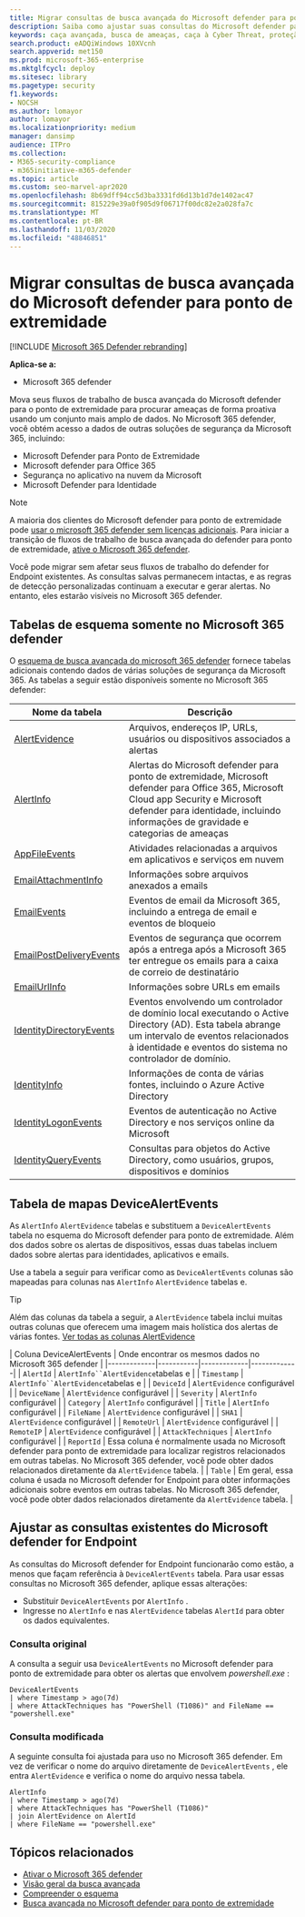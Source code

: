 ```yaml
---
title: Migrar consultas de busca avançada do Microsoft defender para ponto de extremidade
description: Saiba como ajustar suas consultas do Microsoft defender para ponto de extremidade para que você possa usá-las no Microsoft 365 defender
keywords: caça avançada, busca de ameaças, caça à Cyber Threat, proteção de ameaças da Microsoft, Microsoft 365, MTP, M365, Microsoft defender ATP, mdatp, pesquisa, consulta, telemetria, detecções personalizadas, esquema, Kusto, Microsoft 365, mapeamento
search.product: eADQiWindows 10XVcnh
search.appverid: met150
ms.prod: microsoft-365-enterprise
ms.mktglfcycl: deploy
ms.sitesec: library
ms.pagetype: security
f1.keywords:
- NOCSH
ms.author: lomayor
author: lomayor
ms.localizationpriority: medium
manager: dansimp
audience: ITPro
ms.collection:
- M365-security-compliance
- m365initiative-m365-defender
ms.topic: article
ms.custom: seo-marvel-apr2020
ms.openlocfilehash: 8b69dff94cc5d3ba3331fd6d13b1d7de1402ac47
ms.sourcegitcommit: 815229e39a0f905d9f06717f00dc82e2a028fa7c
ms.translationtype: MT
ms.contentlocale: pt-BR
ms.lasthandoff: 11/03/2020
ms.locfileid: "48846851"
---
```

# <a name="migrate-advanced-hunting-queries-from-microsoft-defender-for-endpoint"></a>Migrar consultas de busca avançada do Microsoft defender para ponto de extremidade

[!INCLUDE [Microsoft 365 Defender rebranding](../includes/microsoft-defender.md)]

**Aplica-se a:**
- Microsoft 365 defender

Mova seus fluxos de trabalho de busca avançada do Microsoft defender para o ponto de extremidade para procurar ameaças de forma proativa usando um conjunto mais amplo de dados. No Microsoft 365 defender, você obtém acesso a dados de outras soluções de segurança da Microsoft 365, incluindo:

- Microsoft Defender para Ponto de Extremidade
- Microsoft defender para Office 365
- Segurança no aplicativo na nuvem da Microsoft
- Microsoft Defender para Identidade

>[!NOTE]
>A maioria dos clientes do Microsoft defender para ponto de extremidade pode [usar o microsoft 365 defender sem licenças adicionais](prerequisites.md#licensing-requirements). Para iniciar a transição de fluxos de trabalho de busca avançada do defender para ponto de extremidade, [ative o Microsoft 365 defender](mtp-enable.md).

Você pode migrar sem afetar seus fluxos de trabalho do defender for Endpoint existentes. As consultas salvas permanecem intactas, e as regras de detecção personalizadas continuam a executar e gerar alertas. No entanto, eles estarão visíveis no Microsoft 365 defender. 

## <a name="schema-tables-in-microsoft-365-defender-only"></a>Tabelas de esquema somente no Microsoft 365 defender
O [esquema de busca avançada do microsoft 365 defender](advanced-hunting-schema-tables.md) fornece tabelas adicionais contendo dados de várias soluções de segurança da Microsoft 365. As tabelas a seguir estão disponíveis somente no Microsoft 365 defender:

| Nome da tabela | Descrição |
|------------|-------------|
| [AlertEvidence](advanced-hunting-alertevidence-table.md) | Arquivos, endereços IP, URLs, usuários ou dispositivos associados a alertas |
| [AlertInfo](advanced-hunting-alertinfo-table.md) | Alertas do Microsoft defender para ponto de extremidade, Microsoft defender para Office 365, Microsoft Cloud app Security e Microsoft defender para identidade, incluindo informações de gravidade e categorias de ameaças  |
| [AppFileEvents](advanced-hunting-appfileevents-table.md) | Atividades relacionadas a arquivos em aplicativos e serviços em nuvem |
| [EmailAttachmentInfo](advanced-hunting-emailattachmentinfo-table.md) | Informações sobre arquivos anexados a emails |
| [EmailEvents](advanced-hunting-emailevents-table.md) | Eventos de email da Microsoft 365, incluindo a entrega de email e eventos de bloqueio |
| [EmailPostDeliveryEvents](advanced-hunting-emailpostdeliveryevents-table.md) | Eventos de segurança que ocorrem após a entrega após a Microsoft 365 ter entregue os emails para a caixa de correio de destinatário |
| [EmailUrlInfo](advanced-hunting-emailurlinfo-table.md) | Informações sobre URLs em emails |
| [IdentityDirectoryEvents](advanced-hunting-identitydirectoryevents-table.md) | Eventos envolvendo um controlador de domínio local executando o Active Directory (AD). Esta tabela abrange um intervalo de eventos relacionados à identidade e eventos do sistema no controlador de domínio. |
| [IdentityInfo](advanced-hunting-identityinfo-table.md) | Informações de conta de várias fontes, incluindo o Azure Active Directory |
| [IdentityLogonEvents](advanced-hunting-identitylogonevents-table.md) | Eventos de autenticação no Active Directory e nos serviços online da Microsoft |
| [IdentityQueryEvents](advanced-hunting-identityqueryevents-table.md) | Consultas para objetos do Active Directory, como usuários, grupos, dispositivos e domínios |

## <a name="map-devicealertevents-table"></a>Tabela de mapas DeviceAlertEvents
As `AlertInfo` `AlertEvidence` tabelas e substituem a `DeviceAlertEvents` tabela no esquema do Microsoft defender para ponto de extremidade. Além dos dados sobre os alertas de dispositivos, essas duas tabelas incluem dados sobre alertas para identidades, aplicativos e emails.

Use a tabela a seguir para verificar como as `DeviceAlertEvents` colunas são mapeadas para colunas nas `AlertInfo` `AlertEvidence` tabelas e.

>[!TIP]
>Além das colunas da tabela a seguir, a `AlertEvidence` tabela inclui muitas outras colunas que oferecem uma imagem mais holística dos alertas de várias fontes. [Ver todas as colunas AlertEvidence](advanced-hunting-alertevidence-table.md) 

| Coluna DeviceAlertEvents | Onde encontrar os mesmos dados no Microsoft 365 defender |
|-------------|-----------|-------------|-------------|
| `AlertId` | `AlertInfo``AlertEvidence`tabelas e |
| `Timestamp` | `AlertInfo``AlertEvidence`tabelas e |
| `DeviceId` | `AlertEvidence` configurável |
| `DeviceName` | `AlertEvidence` configurável |
| `Severity` | `AlertInfo` configurável |
| `Category` | `AlertInfo` configurável |
| `Title` | `AlertInfo` configurável |
| `FileName` | `AlertEvidence` configurável |
| `SHA1` | `AlertEvidence` configurável |
| `RemoteUrl` | `AlertEvidence` configurável |
| `RemoteIP` | `AlertEvidence` configurável |
| `AttackTechniques` | `AlertInfo` configurável |
| `ReportId` | Essa coluna é normalmente usada no Microsoft defender para ponto de extremidade para localizar registros relacionados em outras tabelas. No Microsoft 365 defender, você pode obter dados relacionados diretamente da `AlertEvidence` tabela. |
| `Table` | Em geral, essa coluna é usada no Microsoft defender for Endpoint para obter informações adicionais sobre eventos em outras tabelas. No Microsoft 365 defender, você pode obter dados relacionados diretamente da `AlertEvidence` tabela. |

## <a name="adjust-existing-microsoft-defender-for-endpoint-queries"></a>Ajustar as consultas existentes do Microsoft defender for Endpoint
As consultas do Microsoft defender for Endpoint funcionarão como estão, a menos que façam referência à `DeviceAlertEvents` tabela. Para usar essas consultas no Microsoft 365 defender, aplique essas alterações:

- Substituir `DeviceAlertEvents` por `AlertInfo` .
- Ingresse no `AlertInfo` e nas `AlertEvidence` tabelas `AlertId` para obter os dados equivalentes.

### <a name="original-query"></a>Consulta original
A consulta a seguir usa `DeviceAlertEvents` no Microsoft defender para ponto de extremidade para obter os alertas que envolvem _powershell.exe_ :

```kusto
DeviceAlertEvents
| where Timestamp > ago(7d) 
| where AttackTechniques has "PowerShell (T1086)" and FileName == "powershell.exe"
```
### <a name="modified-query"></a>Consulta modificada
A seguinte consulta foi ajustada para uso no Microsoft 365 defender. Em vez de verificar o nome do arquivo diretamente de `DeviceAlertEvents` , ele entra `AlertEvidence` e verifica o nome do arquivo nessa tabela.

```kusto
AlertInfo 
| where Timestamp > ago(7d) 
| where AttackTechniques has "PowerShell (T1086)" 
| join AlertEvidence on AlertId
| where FileName == "powershell.exe"
```

## <a name="related-topics"></a>Tópicos relacionados
- [Ativar o Microsoft 365 defender](advanced-hunting-query-language.md)
- [Visão geral da busca avançada](advanced-hunting-overview.md)
- [Compreender o esquema](advanced-hunting-schema-tables.md)
- [Busca avançada no Microsoft defender para ponto de extremidade](https://docs.microsoft.com/windows/security/threat-protection/microsoft-defender-atp/advanced-hunting-overview)